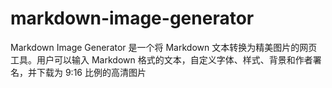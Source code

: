 # markdown-image-generator
Markdown Image Generator 是一个将 Markdown 文本转换为精美图片的网页工具。用户可以输入 Markdown 格式的文本，自定义字体、样式、背景和作者署名，并下载为 9:16 比例的高清图片

